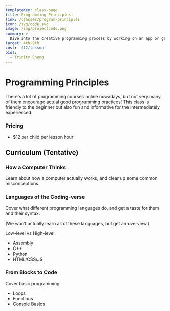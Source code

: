 ```yaml
---
templateKey: class-page
title: Programming Principles
link: /classes/program-principles
icon: /svg/code.svg
image: /img/projectcode.png
summary: >-
  Dive into the creative programming process by working on an app or game with a mentor! Fun and challenging for all skill levels.
target: 4th-9th
cost: '$12/lesson'
bios:
  - Trinity Chung
---
```


# Programming Principles
There's a lot of programming courses online nowadays, but not very many of them encourage actual good programming practices! This class is friendly to the beginner but also fun and informative for the intermediately experienced.

### Pricing
* $12 per child per lesson hour

## Curriculum (Tentative)

### How a Computer Thinks
Learn about how a computer actually works, and clear up some common misconceptions.

### Languages of the Coding-verse
Cover what different programming languages do, and get a taste for them and their syntax.


(We won't actually learn all of these languages, but get an overview.)

Low-level vs High-level
* Assembly
* C++
* Python
* HTML/CSS/JS


### From Blocks to Code
Cover basic programming.
  * Loops
  * Functions
  * Console Basics